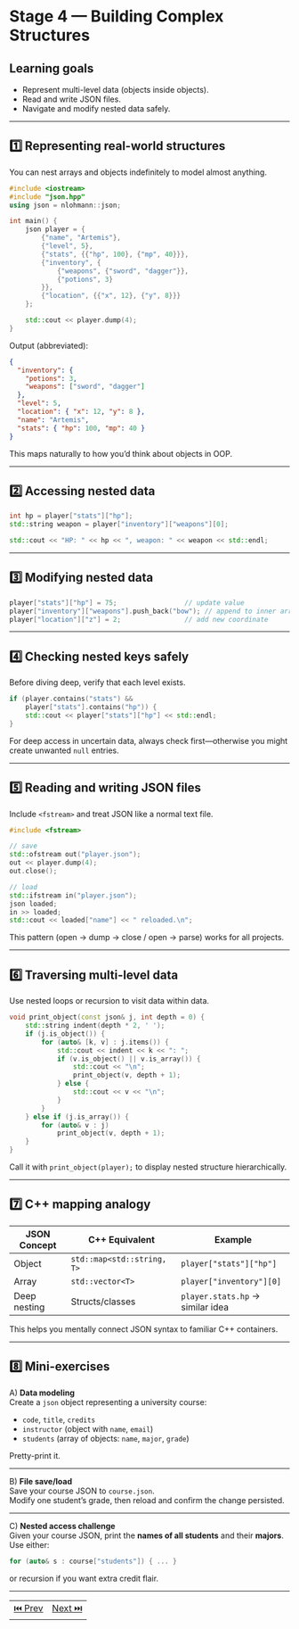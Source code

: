 # Stage 4 — Building Complex Structures

## Learning goals

- Represent multi-level data (objects inside objects).
- Read and write JSON files.
- Navigate and modify nested data safely.

---

## 1️⃣ Representing real-world structures

You can nest arrays and objects indefinitely to model almost anything.

```cpp
#include <iostream>
#include "json.hpp"
using json = nlohmann::json;

int main() {
    json player = {
        {"name", "Artemis"},
        {"level", 5},
        {"stats", {{"hp", 100}, {"mp", 40}}},
        {"inventory", {
            {"weapons", {"sword", "dagger"}},
            {"potions", 3}
        }},
        {"location", {{"x", 12}, {"y", 8}}}
    };

    std::cout << player.dump(4);
}
```

Output (abbreviated):

```json
{
  "inventory": {
    "potions": 3,
    "weapons": ["sword", "dagger"]
  },
  "level": 5,
  "location": { "x": 12, "y": 8 },
  "name": "Artemis",
  "stats": { "hp": 100, "mp": 40 }
}
```

This maps naturally to how you’d think about objects in OOP.

---

## 2️⃣ Accessing nested data

```cpp
int hp = player["stats"]["hp"];
std::string weapon = player["inventory"]["weapons"][0];

std::cout << "HP: " << hp << ", weapon: " << weapon << std::endl;
```

---

## 3️⃣ Modifying nested data

```cpp
player["stats"]["hp"] = 75;                 // update value
player["inventory"]["weapons"].push_back("bow"); // append to inner array
player["location"]["z"] = 2;                // add new coordinate
```

---

## 4️⃣ Checking nested keys safely

Before diving deep, verify that each level exists.

```cpp
if (player.contains("stats") &&
    player["stats"].contains("hp")) {
    std::cout << player["stats"]["hp"] << std::endl;
}
```

For deep access in uncertain data, always check first—otherwise you might create unwanted `null` entries.

---

## 5️⃣ Reading and writing JSON files

Include `<fstream>` and treat JSON like a normal text file.

```cpp
#include <fstream>

// save
std::ofstream out("player.json");
out << player.dump(4);
out.close();

// load
std::ifstream in("player.json");
json loaded;
in >> loaded;
std::cout << loaded["name"] << " reloaded.\n";
```

This pattern (open → dump → close / open → parse) works for all projects.

---

## 6️⃣ Traversing multi-level data

Use nested loops or recursion to visit data within data.

```cpp
void print_object(const json& j, int depth = 0) {
    std::string indent(depth * 2, ' ');
    if (j.is_object()) {
        for (auto& [k, v] : j.items()) {
            std::cout << indent << k << ": ";
            if (v.is_object() || v.is_array()) {
                std::cout << "\n";
                print_object(v, depth + 1);
            } else {
                std::cout << v << "\n";
            }
        }
    } else if (j.is_array()) {
        for (auto& v : j)
            print_object(v, depth + 1);
    }
}
```

Call it with `print_object(player);` to display nested structure hierarchically.

---

## 7️⃣ C++ mapping analogy

| JSON Concept | C++ Equivalent             | Example                          |
| ------------ | -------------------------- | -------------------------------- |
| Object       | `std::map<std::string, T>` | `player["stats"]["hp"]`          |
| Array        | `std::vector<T>`           | `player["inventory"][0]`         |
| Deep nesting | Structs/classes            | `player.stats.hp` → similar idea |

This helps you mentally connect JSON syntax to familiar C++ containers.

---

## 8️⃣ Mini-exercises

A) **Data modeling**  
Create a `json` object representing a university course:

- `code`, `title`, `credits`
- `instructor` (object with `name`, `email`)
- `students` (array of objects: `name`, `major`, `grade`)

Pretty-print it.

---

B) **File save/load**  
Save your course JSON to `course.json`.  
Modify one student’s grade, then reload and confirm the change persisted.

---

C) **Nested access challenge**  
Given your course JSON, print the **names of all students** and their **majors**.  
Use either:

```cpp
for (auto& s : course["students"]) { ... }
```

or recursion if you want extra credit flair.

---

|                   |                   |
| :---------------: | :---------------: |
| [⏮️ Prev](003.md) | [Next ⏭️](005.md) |
